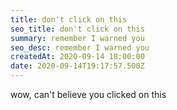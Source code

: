 ```yaml
---
title: don't click on this 
seo_title: don't click on this 
summary: remember I warned you
seo_desc: remember I warned you
createdAt: 2020-09-14 18:00:00
date: 2020-09-14T19:17:57.500Z
---
```


wow, can't believe you clicked on this
